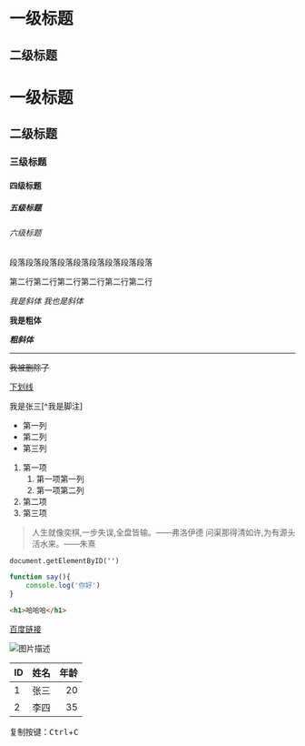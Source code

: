 一级标题
=============================
二级标题
-----------------------------
# 一级标题
## 二级标题
### 三级标题
#### 四级标题
##### 五级标题
###### 六级标题

段落段落段落段落段落段落段落段落段落

第二行第二行第二行第二行第二行第二行

*我是斜体* _我也是斜体_

**我是粗体**

***粗斜体***

******************

~~我被删除了~~

<u>下划线</u>

我是张三[^我是脚注]

- 第一列
- 第二列
- 第三列

1. 第一项
	1. 第一项第一列
	2. 第一项第二列
2. 第二项
3. 第三项

> 人生就像奕棋,一步失误,全盘皆输。——弗洛伊德
> 问渠那得清如许,为有源头活水来。——朱熹

`document.getElementByID('')`

```js
function say(){
	console.log('你好')
}
```

```html
<h1>哈哈哈</h1>
```

[百度链接](http://www.baidu.com)

![图片描述](http://static.runoob.com/images/runoob-logo.png)

| ID | 姓名 | 年龄 |
|:----|:----:|---:|
| 1  | 张三 | 20 |
| 2  | 李四 | 35 |

复制按键：<kbd>Ctrl</kbd>+<kbd>C</kbd>
